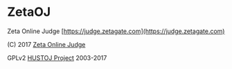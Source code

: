# ZetaOJ
Zeta Online Judge
[https://judge.zetagate.com](https://judge.zetagate.com)




(C) 2017 [Zeta Online Judge](https://judge.zetagate.com)

GPLv2 [HUSTOJ Project](https://github.com/zhblue/hustoj) 2003-2017

